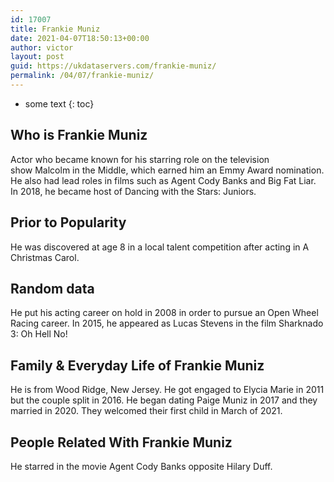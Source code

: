 ```yaml
---
id: 17007
title: Frankie Muniz
date: 2021-04-07T18:50:13+00:00
author: victor
layout: post
guid: https://ukdataservers.com/frankie-muniz/
permalink: /04/07/frankie-muniz/
---
```


* some text
{: toc}


## Who is Frankie Muniz



Actor who became known for his starring role on the television show Malcolm in the Middle, which earned him an Emmy Award nomination. He also had lead roles in films such as Agent Cody Banks and Big Fat Liar. In 2018, he became host of Dancing with the Stars: Juniors.

                
                
                
## Prior to Popularity



He was discovered at age 8 in a local talent competition after acting in A Christmas Carol. 

                
                
                
## Random data



He put his acting career on hold in 2008 in order to pursue an Open Wheel Racing career. In 2015, he appeared as Lucas Stevens in the film Sharknado 3: Oh Hell No!

                
                
                
## Family & Everyday Life of Frankie Muniz



He is from Wood Ridge, New Jersey. He got engaged to Elycia Marie in 2011 but the couple split in 2016. He began dating Paige Muniz in 2017 and they married in 2020. They welcomed their first child in March of 2021.

                
                
                
## People Related With Frankie Muniz



He starred in the movie Agent Cody Banks opposite Hilary Duff. 

                
              
            
          
          
          